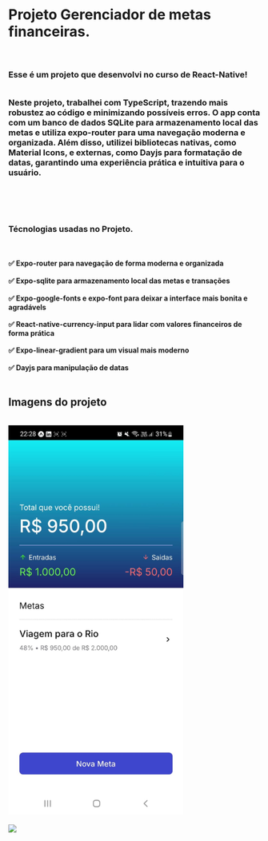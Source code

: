 <h1>Projeto Gerenciador de metas financeiras.</h1>
<br>
<h3>
 Esse é um projeto que desenvolvi no curso de React-Native!
<br>
<br/>
 <p>Neste projeto, trabalhei com TypeScript, trazendo mais robustez ao código e minimizando possíveis erros. O app conta com um banco de dados SQLite para armazenamento local das metas e utiliza expo-router para uma navegação moderna e organizada. Além disso, utilizei bibliotecas nativas, como Material Icons, e externas, como Dayjs para formatação de datas, garantindo uma experiência prática e intuitiva para o usuário.</p>
<br>
 </h3>
<br>
<h3>Técnologias usadas no Projeto.</h3>
<br>
<br>
 <b>✅ Expo-router para navegação de forma moderna e organizada</b>
<br>
<br>
 <b>✅ Expo-sqlite para armazenamento local das metas e transações</b>
<br>
<br>
 <b>✅ Expo-google-fonts e expo-font para deixar a interface mais bonita e agradávels</b>
<br>
<br>
 <b>✅ React-native-currency-input para lidar com valores financeiros de forma prática</b>
<br>
<br>
 <b>✅ Expo-linear-gradient para um visual mais moderno</b>
<br>
<br>
 <b>✅ Dayjs para manipulação de datas</b>
<br>
<br>
<h2>Imagens do projeto</h2>
<br>
<img src="https://github.com/ewertonprado1910/target/blob/master/images/img-target.jpg?raw=true" width="350"/>
<br>
<br>
<img src="https://github.com/ewertonprado1910/target/blob/master/images/img-taget-transa%C3%A7%C3%B5es.jpg?raw=true" width="350"/>
